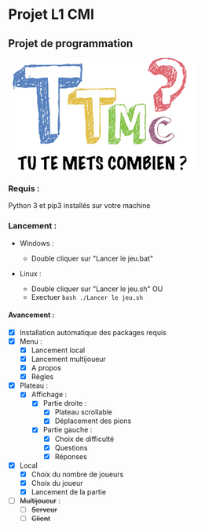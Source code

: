 # Projet L1 CMI

## Projet de programmation

![TTMC Logo](/client-side/ttmc/logo_accueil.png)

### Requis :
Python 3 et pip3 installés sur votre machine

### Lancement :

* Windows :
  * Double cliquer sur "Lancer le jeu.bat"

* Linux :
  * Double cliquer sur "Lancer le jeu.sh" OU
  * Exectuer ```bash ./Lancer le jeu.sh```

#### Avancement :
* [x] Installation automatique des packages requis
* [x] Menu :
  * [x] Lancement local
  * [x] Lancement multijoueur
  * [x] A propos
  * [x] Règles

* [x] Plateau :
  * [x] Affichage :
    * [x] Partie droite :
      * [x] Plateau scrollable
      * [x] Déplacement des pions

    * [x] Partie gauche :
      * [x] Choix de difficulté
      * [x] Questions
      * [x] Réponses

* [x] Local
  * [x] Choix du nombre de joueurs
  * [x] Choix du joueur
  * [x] Lancement de la partie

* [ ] ~~Multijoueur~~ :
  * [ ] ~~Serveur~~
  * [ ] ~~Client~~
